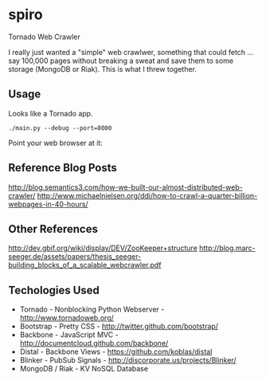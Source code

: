 spiro
=====

Tornado Web Crawler

I really just wanted a "simple" web crawlwer, something that could fetch ... say 100,000 pages without breaking a sweat and save 
them to some storage (MongoDB or Riak).  This is what I threw together.

Usage
-----

Looks like a Tornado app.

    ./main.py --debug --port=8000

Point your web browser at it:

Reference Blog Posts
--------------------

   http://blog.semantics3.com/how-we-built-our-almost-distributed-web-crawler/
   http://www.michaelnielsen.org/ddi/how-to-crawl-a-quarter-billion-webpages-in-40-hours/

Other References
----------------

   http://dev.gbif.org/wiki/display/DEV/ZooKeeper+structure
   http://blog.marc-seeger.de/assets/papers/thesis_seeger-building_blocks_of_a_scalable_webcrawler.pdf

Techologies Used
----------------

* Tornado - Nonblocking Python Webserver - http://www.tornadoweb.org/
* Bootstrap - Pretty CSS - http://twitter.github.com/bootstrap/
* Backbone - JavaScript MVC - http://documentcloud.github.com/backbone/
* Distal - Backbone Views - https://github.com/koblas/distal
* Blinker - PubSub Signals - http://discorporate.us/projects/Blinker/
* MongoDB / Riak - KV NoSQL Database

